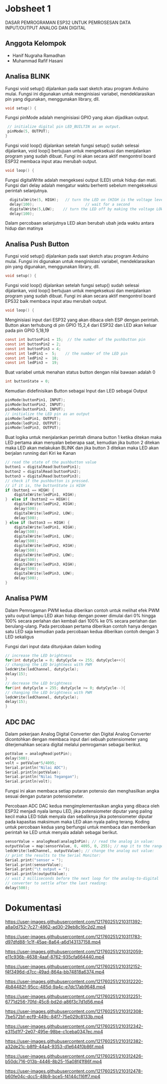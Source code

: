 
# Jobsheet 1 
DASAR PEMROGRAMAN ESP32 UNTUK PEMROSESAN DATA INPUT/OUTPUT ANALOG DAN DIGITAL


## Anggota Kelompok

- Hanif Nugraha Ramadhan
- Muhammad Rafif Hasani

## Analisa BLINK

Fungsi void setup() dijalankan pada saat sketch atau program Arduino mulai. Fungsi ini digunakan untuk menginisiasi variabel, mendeklarasikan pin yang digunakan, menggunakan library, dll.

```c
void setup() {
 ```
 
Fungsi pinMode adalah menginisiasi GPIO yang akan dijadikan output.

 ```c
  // initialize digital pin LED_BUILTIN as an output.
  pinMode(5, OUTPUT);
}
```

Fungsi void loop() dijalankan setelah fungsi setup() sudah selesai dijalankan, void loop() bertujuan untuk mengeksekusi dan menjalankan program yang sudah dibuat. Fungi ini akan secara aktif mengontrol board ESP32 membaca input atau merubah output.

```c
void loop() {
```

Fungsi digitalWrite adalah mengeksesi output (LED) untuk hidup dan mati.
Fungsi dari delay adalah mengatur waktu berhenti sebelum mengeksekusi perintah selanjutnya.
```c
  digitalWrite(5, HIGH);   // turn the LED on (HIGH is the voltage level)
  delay(100);                       // wait for a second
  digitalWrite(5,LOW);    // turn the LED off by making the voltage LOW
  delay(100);     
```

Dalam percobaan selanjutnya LED akan berubah ubah jeda waktu antara hidup dan matinya


## Analisa Push Button
Fungsi void setup() dijalankan pada saat sketch atau program Arduino mulai. Fungsi ini digunakan untuk menginisiasi variabel, mendeklarasikan pin yang digunakan, menggunakan library, dll.

```c
void setup() {
```
 
Fungsi void loop() dijalankan setelah fungsi setup() sudah selesai dijalankan, void loop() bertujuan untuk mengeksekusi dan menjalankan program yang sudah dibuat. Fungi ini akan secara aktif mengontrol board EPS32 baik membaca input atau merubah output.

```c
void loop() {
```

Menginisiasi input dari ESP32 yang akan dibaca oleh ESP dengan perintah. Button akan terhubung di pin GPIO 15,2,4 dari ESP32 dan LED akan keluar pada pin GPIO 5,18,19
```c
const int buttonPin1 = 15;  // the number of the pushbutton pin 
const int buttonPin2 = 2;
const int buttonPin3 = 4;
const int ledPin1 =  5;    // the number of the LED pin
const int ledPin2 =  18;
const int ledPin3 =  19;
```

Buat variabel untuk menahan status button dengan nilai bawaan adalah 0
```c
int buttonState = 0;
```

Kemudian didefinisikan Button sebagai Input dan LED sebagai Output
```c
pinMode(buttonPin1, INPUT);
pinMode(buttonPin2, INPUT);
pinMode(buttonPin3, INPUT);
// initialize the LED pin as an output 
pinMode(ledPin1, OUTPUT);
pinMode(ledPin2, OUTPUT);
pinMode(ledPin3, OUTPUT);
```

Buat logika untuk menjalankan perintah dimana button 1 ketika ditekan maka LED pertama akan menyalan beberapa saat, kemudian jika button 2 ditekan maka LED akan melakukan BLINK dan jika button 3 ditekan maka LED akan berjalan running dari Kiri ke Kanan
```c
// read the state of the pushbutton value 
button1 = digitalRead(buttonPin1); 
button2 = digitalRead(buttonPin2); 
button3 = digitalRead(buttonPin3); 
// check if the pushbutton is pressed. 
// if it is, the buttonState is HIGH 
if (button1 == HIGH) {
    digitalWrite(ledPin1, HIGH);
}  else if (button2 == HIGH){
    digitalWrite(ledPin2, HIGH);
    delay(500);
    digitalWrite(ledPin2, LOW);
    delay(500);
} else if (button3 == HIGH) {
    digitalWrite(ledPin1, HIGH);
    delay(500);
    digitalWrite(ledPin1, LOW);
    delay(500);
    digitalWrite(ledPin2, HIGH);
    delay(500);
    digitalWrite(ledPin2, LOW);
    delay(500);
    digitalWrite(ledPin3, HIGH);
    delay(500);
    digitalWrite(ledPin3, LOW);
    delay(500);
}
```

## Analisa PWM


Dalam Pemrogaman PWM kedua diberikan contoh untuk melihat efek PWM yaitu output lampu LED akan hidup dengan power dimulai dari 0% hingga 100% secara perlahan dan kembali dari 100% ke 0% secara perlahan dan berulang-ulang. Pada percobaan pertama diberikan contoh hanya dengan satu LED saja kemudian pada percobaan kedua diberikan contoh dengan 3 LED sekaligus

Fungsi dari input data ditunjukan dalam koding
```c
// increase the LED brightness
for(int dutyCycle = 0; dutyCycle <= 255; dutyCycle++){   
// changing the LED brightness with PWM 
ledcWrite(ledChannel, dutyCycle);
delay(15); 
}
// decrease the LED brightness
for(int dutyCycle = 255; dutyCycle >= 0; dutyCycle--){ 
// changing the LED brightness with PWM 
ledcWrite(ledChannel, dutyCycle);   
delay(15); 
}
```

## ADC DAC
Dalam pekerjaan Analog Digital Converter dan Digital Analog Converter dicontohkan dengan membaca input dari sebuah potensiometer yang diterjemahkan secara digital melalui pemrogaman sebagai berikut.
```c
potValue = analogRead(potPin); 
delay(500);
volt = potValue*5/4095;
Serial.println("Nilai ADC");
Serial.println(potValue);
Serial.println("Nilai Tegangan");
Serial.println(volt);
```
Fungsi ini akan membaca setiap putaran potensio dan menghasilkan angka sesuai dengan putaran potensiometer.

Percobaan ADC DAC kedua mengimplementasikan angka yang dibaca oleh ESP32 menjadi nyala lampu LED, jika potensiometer diputar yang paling kecil maka LED tidak menyala dan sebaliknya jika potensiometer diputar pada kapasitas maksimum maka LED akan nyala paling terang. Koding untuk percobaan kedua yang berfungsi untuk membaca dan memberikan perintah ke LED untuk menyala adalah sebagai berikut.
```c
sensorValue = analogRead(analogInPin); // read the analog in value:
outputValue = map(sensorValue, 0, 4095, 0, 255); // map it to the range of the analog out:
ledcWrite(ledChannel, outputValue); // change the analog out value:
// print the results to the Serial Monitor:
Serial.print("sensor = ");
Serial.print(sensorValue);
Serial.print("\t output = ");
Serial.println(outputValue);
// wait 2 milliseconds before the next loop for the analog-to-digital 
// converter to settle after the last reading:
delay(500);
```


# Dokumentasi

https://user-images.githubusercontent.com/121760251/210311392-a8a0d752-7c27-4862-ad30-29eb8c16c2d2.mp4


https://user-images.githubusercontent.com/121760251/210311783-d97dfd88-1c1f-45ae-8a64-a6d143137158.mp4



https://user-images.githubusercontent.com/121760251/210312059-e11c936b-4638-4aaf-8762-935cfa664440.mp4



https://user-images.githubusercontent.com/121760251/210312152-f4f3496d-d7cc-49ad-864a-bb74818a6374.mp4



https://user-images.githubusercontent.com/121760251/210312220-4b84482f-95cc-485d-9a4c-e7dc17ab9648.mp4



https://user-images.githubusercontent.com/121760251/210312251-6771d256-70fd-45c8-bd2d-a86f3c7d1d56.mp4



https://user-images.githubusercontent.com/121760251/210312308-7be572bf-ecf9-449c-84f7-75e029c8133b.mp4



https://user-images.githubusercontent.com/121760251/210312342-e315d1f7-2e07-495e-98be-c1ceba0347ec.mp4



https://user-images.githubusercontent.com/121760251/210312382-a32de21c-b8f9-44a4-9353-d1e644f0b86f.mp4



https://user-images.githubusercontent.com/121760251/210312426-b50dc716-013b-4446-8b25-15a08f41f86f.mp4



https://user-images.githubusercontent.com/121760251/210312478-b60fe04c-dcc5-48b9-bce5-f4144c116ff7.mp4

